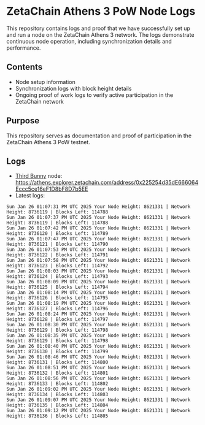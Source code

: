 # ZetaChain Athens 3 PoW Node Logs
This repository contains logs and proof that we have successfully set up and run a node on the ZetaChain Athens 3 network. The logs demonstrate continuous node operation, including synchronization details and performance.

## Contents
- Node setup information
- Synchronization logs with block height details
- Ongoing proof of work logs to verify active participation in the ZetaChain network

## Purpose
This repository serves as documentation and proof of participation in the ZetaChain Athens 3 PoW testnet.

## Logs

- [Third Bunny](https://thirdbunny.xyz/) node: https://athens.explorer.zetachain.com/address/0x225254d35dE666064Eccc5ce16eF1D8bF8D7b5EE
- Latest logs:
```
Sun Jan 26 01:07:31 PM UTC 2025 Your Node Height: 8621331 | Network Height: 8736119 | Blocks Left: 114788
Sun Jan 26 01:07:37 PM UTC 2025 Your Node Height: 8621331 | Network Height: 8736119 | Blocks Left: 114788
Sun Jan 26 01:07:42 PM UTC 2025 Your Node Height: 8621331 | Network Height: 8736120 | Blocks Left: 114789
Sun Jan 26 01:07:47 PM UTC 2025 Your Node Height: 8621331 | Network Height: 8736121 | Blocks Left: 114790
Sun Jan 26 01:07:53 PM UTC 2025 Your Node Height: 8621331 | Network Height: 8736122 | Blocks Left: 114791
Sun Jan 26 01:07:58 PM UTC 2025 Your Node Height: 8621331 | Network Height: 8736123 | Blocks Left: 114792
Sun Jan 26 01:08:03 PM UTC 2025 Your Node Height: 8621331 | Network Height: 8736124 | Blocks Left: 114793
Sun Jan 26 01:08:09 PM UTC 2025 Your Node Height: 8621331 | Network Height: 8736125 | Blocks Left: 114794
Sun Jan 26 01:08:14 PM UTC 2025 Your Node Height: 8621331 | Network Height: 8736126 | Blocks Left: 114795
Sun Jan 26 01:08:19 PM UTC 2025 Your Node Height: 8621331 | Network Height: 8736127 | Blocks Left: 114796
Sun Jan 26 01:08:24 PM UTC 2025 Your Node Height: 8621331 | Network Height: 8736128 | Blocks Left: 114797
Sun Jan 26 01:08:30 PM UTC 2025 Your Node Height: 8621331 | Network Height: 8736129 | Blocks Left: 114798
Sun Jan 26 01:08:35 PM UTC 2025 Your Node Height: 8621331 | Network Height: 8736129 | Blocks Left: 114798
Sun Jan 26 01:08:40 PM UTC 2025 Your Node Height: 8621331 | Network Height: 8736130 | Blocks Left: 114799
Sun Jan 26 01:08:46 PM UTC 2025 Your Node Height: 8621331 | Network Height: 8736131 | Blocks Left: 114800
Sun Jan 26 01:08:51 PM UTC 2025 Your Node Height: 8621331 | Network Height: 8736132 | Blocks Left: 114801
Sun Jan 26 01:08:56 PM UTC 2025 Your Node Height: 8621331 | Network Height: 8736133 | Blocks Left: 114802
Sun Jan 26 01:09:02 PM UTC 2025 Your Node Height: 8621331 | Network Height: 8736134 | Blocks Left: 114803
Sun Jan 26 01:09:07 PM UTC 2025 Your Node Height: 8621331 | Network Height: 8736135 | Blocks Left: 114804
Sun Jan 26 01:09:12 PM UTC 2025 Your Node Height: 8621331 | Network Height: 8736136 | Blocks Left: 114805
```
